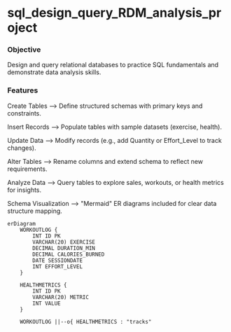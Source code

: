 # sql_design_query_RDM_analysis_project

### Objective
Design and query relational databases to practice SQL fundamentals and demonstrate data analysis skills.

### Features

Create Tables  --> Define structured schemas with primary keys and constraints.

Insert Records --> Populate tables with sample datasets (exercise, health).

Update Data  --> Modify records (e.g., add Quantity or Effort_Level to track changes).

Alter Tables  --> Rename columns and extend schema to reflect new requirements.

Analyze Data  --> Query tables to explore sales, workouts, or health metrics for insights.

Schema Visualization  --> "Mermaid" ER diagrams included for clear data structure mapping.


```mermaid
erDiagram
    WORKOUTLOG {
        INT ID PK
        VARCHAR(20) EXERCISE
        DECIMAL DURATION_MIN
        DECIMAL CALORIES_BURNED
        DATE SESSIONDATE
        INT EFFORT_LEVEL
    }

    HEALTHMETRICS {
        INT ID PK
        VARCHAR(20) METRIC
        INT VALUE
    }

    WORKOUTLOG ||--o{ HEALTHMETRICS : "tracks"
```
